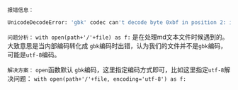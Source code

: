 ﻿`报错信息：`

```bash
UnicodeDecodeError: 'gbk' codec can't decode byte 0xbf in position 2: illegal multibyte sequence
```

`问题分析：`
`with open(path+'/'+file) as f:`
是在处理md文本文件时候遇到的。
大致意思是当内部编码转化成 `gbk`编码时出错，认为我们的文件并不是`gbk`编码，可能是`utf-8`编码。

`解决方案：`
`open`函数默认 `gbk`编码，这里指定编码方式即可，比如这里指定`utf-8`解决问题：
`with open(path+'/'+file, encoding='utf-8') as f:`
